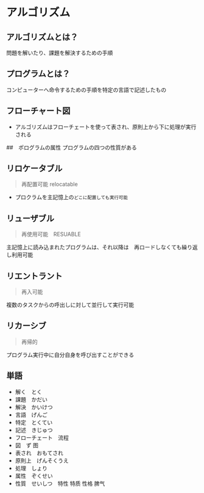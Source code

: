 # アルゴリズム

## アルゴリズムとは？

問題を解いたり、課題を解決するための手順

## プログラムとは？

コンピューターへ命令するための手順を特定の言語で記述したもの

## フローチャート図

* アルゴリズムはフローチェートを使って表され、原則上から下に処理が実行される

##　ポログラムの属性 プログラムの四つの性質がある

## リロケータブル
> 再配置可能 relocatable

* プロクラムを主記憶上の`どこに配置しても実行可能` 

## リューザブル　
> 再使用可能　RESUABLE

主記憶上に読み込まれたプログラムは、それ以降は　再ロードしなくても繰り返し利用可能

## リエントラント
> 再入可能

複数のタスクからの呼出しに対して並行して実行可能

## リカーシブ
> 再帰的

プログラム実行中に自分自身を呼び出すことができる

## 単語

* 解く　とく
* 課題　かだい
* 解決　かいけつ
* 言語　げんご
* 特定　とくてい
* 記述　きじゅつ
* フローチェート　流程
* 図　ず  图
* 表され　おもてされ
* 原則上　げんそくうえ
* 処理　しょり
* 属性　ぞくせい
* 性質　せいしつ　特性 特质 性格 脾气